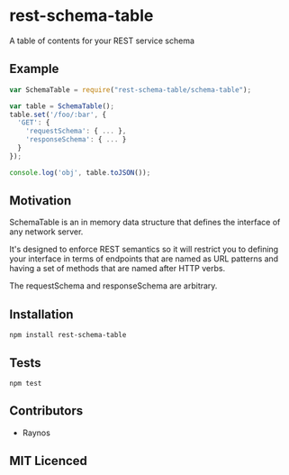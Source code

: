 # rest-schema-table

<!--
    [![build status][build-png]][build]
    [![Coverage Status][cover-png]][cover]
    [![Davis Dependency status][dep-png]][dep]
-->

<!-- [![NPM][npm-png]][npm] -->

<!-- [![browser support][test-png]][test] -->

A table of contents for your REST service schema

## Example

```js
var SchemaTable = require("rest-schema-table/schema-table");

var table = SchemaTable();
table.set('/foo/:bar', {
  'GET': {
    'requestSchema': { ... },
    'responseSchema': { ... }
  }
});

console.log('obj', table.toJSON());
```

## Motivation

SchemaTable is an in memory data structure that defines the interface
    of any network server.
    
It's designed to enforce REST semantics so it will restrict you
    to defining your interface in terms of endpoints that are named
    as URL patterns and having a set of methods that are named after
    HTTP verbs.
    
The requestSchema and responseSchema are arbitrary.


## Installation

`npm install rest-schema-table`

## Tests

`npm test`

## Contributors

 - Raynos

## MIT Licenced

  [build-png]: https://secure.travis-ci.org/Raynos/rest-schema-table.png
  [build]: https://travis-ci.org/Raynos/rest-schema-table
  [cover-png]: https://coveralls.io/repos/Raynos/rest-schema-table/badge.png
  [cover]: https://coveralls.io/r/Raynos/rest-schema-table
  [dep-png]: https://david-dm.org/Raynos/rest-schema-table.png
  [dep]: https://david-dm.org/Raynos/rest-schema-table
  [test-png]: https://ci.testling.com/Raynos/rest-schema-table.png
  [test]: https://ci.testling.com/Raynos/rest-schema-table
  [npm-png]: https://nodei.co/npm/rest-schema-table.png?stars&downloads
  [npm]: https://nodei.co/npm/rest-schema-table
